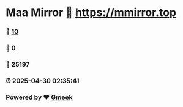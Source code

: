 # Maa Mirror :link: https://mmirror.top 
### :page_facing_up: [10](https://mmirror.top/tag.html) 
### :speech_balloon: 0 
### :hibiscus: 25197 
### :alarm_clock: 2025-04-30 02:35:41 
### Powered by :heart: [Gmeek](https://github.com/Meekdai/Gmeek)
